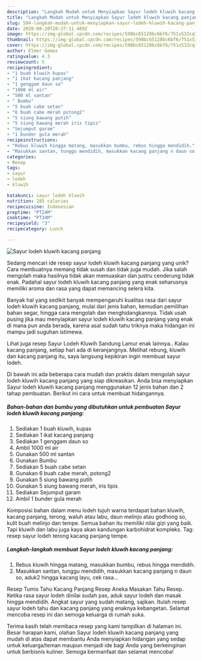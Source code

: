 ```yaml
---
description: "Langkah Mudah untuk Menyiapkan Sayur lodeh kluwih kacang panjang, Lezat"
title: "Langkah Mudah untuk Menyiapkan Sayur lodeh kluwih kacang panjang, Lezat"
slug: 594-langkah-mudah-untuk-menyiapkan-sayur-lodeh-kluwih-kacang-panjang-lezat
date: 2020-08-20T20:37:11.489Z
image: https://img-global.cpcdn.com/recipes/598bc65128bc6bf6/751x532cq70/sayur-lodeh-kluwih-kacang-panjang-foto-resep-utama.jpg
thumbnail: https://img-global.cpcdn.com/recipes/598bc65128bc6bf6/751x532cq70/sayur-lodeh-kluwih-kacang-panjang-foto-resep-utama.jpg
cover: https://img-global.cpcdn.com/recipes/598bc65128bc6bf6/751x532cq70/sayur-lodeh-kluwih-kacang-panjang-foto-resep-utama.jpg
author: Elmer Gomez
ratingvalue: 4.3
reviewcount: 5
recipeingredient:
- "1 buah kluwih kupas"
- "1 ikat kacang panjang"
- "1 genggam daun so"
- "1000 ml air"
- "500 ml santan"
- " Bumbu"
- "5 buah cabe setan"
- "6 buah cabe merah potong2"
- "5 siung bawang putih"
- "5 siung bawang merah iris tipis"
- "Sejumput garam"
- "1 bunder gula merah"
recipeinstructions:
- "Rebus kluwih hingga matang, masukkan bumbu, rebus hingga mendidih."
- "Masukkan santan, tunggu mendidih, masukkan kacang panjang n daun so, aduk2 hingga kacang layu, cek rasa..."
categories:
- Resep
tags:
- sayur
- lodeh
- kluwih

katakunci: sayur lodeh kluwih 
nutrition: 285 calories
recipecuisine: Indonesian
preptime: "PT24M"
cooktime: "PT34M"
recipeyield: "3"
recipecategory: Lunch

---
```



![Sayur lodeh kluwih kacang panjang](https://img-global.cpcdn.com/recipes/598bc65128bc6bf6/751x532cq70/sayur-lodeh-kluwih-kacang-panjang-foto-resep-utama.jpg)

Sedang mencari ide resep sayur lodeh kluwih kacang panjang yang unik? Cara membuatnya memang tidak susah dan tidak juga mudah. Jika salah mengolah maka hasilnya tidak akan memuaskan dan justru cenderung tidak enak. Padahal sayur lodeh kluwih kacang panjang yang enak seharusnya memiliki aroma dan rasa yang dapat memancing selera kita.

Banyak hal yang sedikit banyak mempengaruhi kualitas rasa dari sayur lodeh kluwih kacang panjang, mulai dari jenis bahan, kemudian pemilihan bahan segar, hingga cara mengolah dan menghidangkannya. Tidak usah pusing jika mau menyiapkan sayur lodeh kluwih kacang panjang yang enak di mana pun anda berada, karena asal sudah tahu triknya maka hidangan ini mampu jadi suguhan istimewa.

Lihat juga resep Sayur Lodeh Kluwih Sandung Lamur enak lainnya.. Kalau kacang panjang, setiap hari ada di keranjangnya. Melihat rebung, kluwih dan kacang panjang itu, saya langsung kepikiran ingin membuat sayur lodeh.


Di bawah ini ada beberapa cara mudah dan praktis dalam mengolah sayur lodeh kluwih kacang panjang yang siap dikreasikan. Anda bisa menyiapkan Sayur lodeh kluwih kacang panjang menggunakan 12 jenis bahan dan 2 tahap pembuatan. Berikut ini cara untuk membuat hidangannya.

<!--inarticleads1-->

##### Bahan-bahan dan bumbu yang dibutuhkan untuk pembuatan Sayur lodeh kluwih kacang panjang:

1. Sediakan 1 buah kluwih, kupas
1. Sediakan 1 ikat kacang panjang
1. Sediakan 1 genggam daun so
1. Ambil 1000 ml air
1. Gunakan 500 ml santan
1. Gunakan  Bumbu
1. Sediakan 5 buah cabe setan
1. Gunakan 6 buah cabe merah, potong2
1. Gunakan 5 siung bawang putih
1. Gunakan 5 siung bawang merah, iris tipis
1. Sediakan Sejumput garam
1. Ambil 1 bunder gula merah


Komposisi bahan dalam menu lodeh tujuh warna terdapat bahan kluwih, kacang panjang, terong, waluh atau labu, daun melinjo atau godhong so, kulit buah melinjo dan tempe. Semua bahan itu memiliki nilai gizi yang baik. Tapi kluwih dan labu juga kaya akan kandungan karbohidrat kompleks. Tag: resep sayur lodeh terong kacang panjang tempe. 

<!--inarticleads2-->

##### Langkah-langkah membuat Sayur lodeh kluwih kacang panjang:

1. Rebus kluwih hingga matang, masukkan bumbu, rebus hingga mendidih.
1. Masukkan santan, tunggu mendidih, masukkan kacang panjang n daun so, aduk2 hingga kacang layu, cek rasa...


Resep Tumis Tahu Kacang Panjang Resep Aneka Masakan Tahu Resep. Ketika rasa sayur lodeh dinilai sudah pas, aduk sayur lodeh dan masak hingga mendidih. Angkat sayur yang sudah matang, sajikan. Itulah resep sayur lodeh tahu dan kacang panjang yang enaknya kebangetan. Selamat mencoba resep ini dan semoga keluarga di rumah suka. 

Terima kasih telah membaca resep yang kami tampilkan di halaman ini. Besar harapan kami, olahan Sayur lodeh kluwih kacang panjang yang mudah di atas dapat membantu Anda menyiapkan hidangan yang sedap untuk keluarga/teman maupun menjadi ide bagi Anda yang berkeinginan untuk berbisnis kuliner. Semoga bermanfaat dan selamat mencoba!
